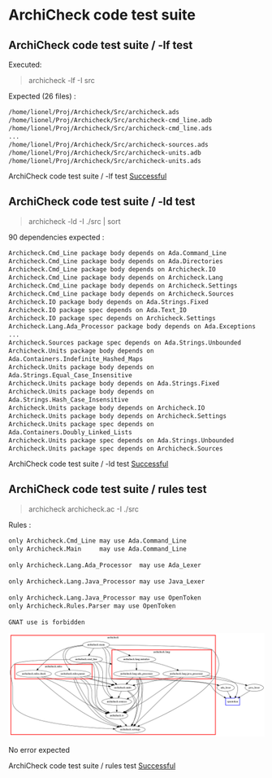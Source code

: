 
# ArchiCheck code test suite



##  ArchiCheck code test suite / -lf test

  Executed:

  > archicheck -lf -I src

  Expected (26 files) :

```
/home/lionel/Proj/Archicheck/Src/archicheck.ads
/home/lionel/Proj/Archicheck/Src/archicheck-cmd_line.adb
/home/lionel/Proj/Archicheck/Src/archicheck-cmd_line.ads
...
/home/lionel/Proj/Archicheck/Src/archicheck-sources.ads
/home/lionel/Proj/Archicheck/Src/archicheck-units.adb
/home/lionel/Proj/Archicheck/Src/archicheck-units.ads
```


ArchiCheck code test suite / -lf test [Successful](tests_status.md#successful)

##  ArchiCheck code test suite / -ld test

  > archicheck -ld -I ./src | sort

  90 dependencies expected :

```
Archicheck.Cmd_Line package body depends on Ada.Command_Line
Archicheck.Cmd_Line package body depends on Ada.Directories
Archicheck.Cmd_Line package body depends on Archicheck.IO
Archicheck.Cmd_Line package body depends on Archicheck.Lang
Archicheck.Cmd_Line package body depends on Archicheck.Settings
Archicheck.Cmd_Line package body depends on Archicheck.Sources
Archicheck.IO package body depends on Ada.Strings.Fixed
Archicheck.IO package spec depends on Ada.Text_IO
Archicheck.IO package spec depends on Archicheck.Settings
Archicheck.Lang.Ada_Processor package body depends on Ada.Exceptions
...
Archicheck.Sources package spec depends on Ada.Strings.Unbounded
Archicheck.Units package body depends on Ada.Containers.Indefinite_Hashed_Maps
Archicheck.Units package body depends on Ada.Strings.Equal_Case_Insensitive
Archicheck.Units package body depends on Ada.Strings.Fixed
Archicheck.Units package body depends on Ada.Strings.Hash_Case_Insensitive
Archicheck.Units package body depends on Archicheck.IO
Archicheck.Units package body depends on Archicheck.Settings
Archicheck.Units package spec depends on Ada.Containers.Doubly_Linked_Lists
Archicheck.Units package spec depends on Ada.Strings.Unbounded
Archicheck.Units package spec depends on Archicheck.Sources
```


ArchiCheck code test suite / -ld test [Successful](tests_status.md#successful)

##  ArchiCheck code test suite / rules test

  > archicheck archicheck.ac -I ./src

  Rules :

```
only Archicheck.Cmd_Line may use Ada.Command_Line
only Archicheck.Main     may use Ada.Command_Line

only Archicheck.Lang.Ada_Processor  may use Ada_Lexer 

only Archicheck.Lang.Java_Processor may use Java_Lexer

only Archicheck.Lang.Java_Processor may use OpenToken
only Archicheck.Rules.Parser may use OpenToken

GNAT use is forbidden
```

  ![ArchiCheck dependencies view](ac_view.png)

  No error expected


ArchiCheck code test suite / rules test [Successful](tests_status.md#successful)
